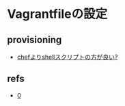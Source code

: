 # Vagrantfileの設定

## provisioning

- [chefよりshellスクリプトの方が良い?](https://qiita.com/seri_k/items/b52106973c0649cc68b3)

## refs
- [0](https://www.virment.com/vagrantfile-settings/)

